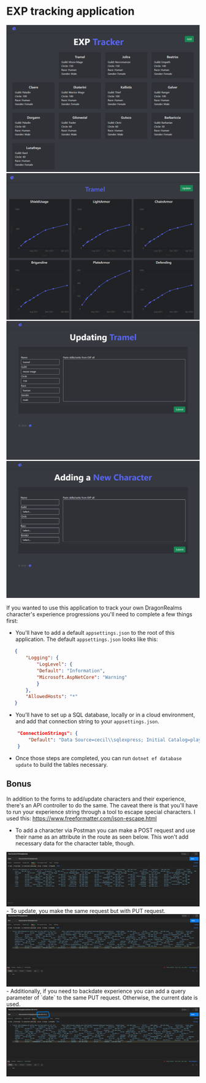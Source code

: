 # EXP tracking application

<img src="screenshots/Screenshot 2022-04-20 120620.png" alt="Main Page" title="Main Page">
<img src="screenshots/Screenshot 2022-04-20 120644.png" alt="Character Graphs" title="Character Graphs">
<img src="screenshots/Screenshot 2022-04-20 130054.png" alt="Character Update" title="Character Update">
<img src="screenshots/Screenshot 2022-04-20 130118.png" alt="Character Add" title="Character Add">

If you wanted to use this application to track your own DragonRealms character's experience progressions you'll need to complete a few things first:  

- You'll have to add a default `appsettings.json` to the root of this application. The default `appsettings.json` looks like this:  

 ```json
    {
        "Logging": {
            "LogLevel": {
            "Default": "Information",
            "Microsoft.AspNetCore": "Warning"
            }
        },
        "AllowedHosts": "*"
    }

```
- You'll have to set up a SQL database, locally or in a cloud environment, and add that connection string to your `appsettings.json`.

```json
    "ConnectionStrings": {
        "Default": "Data Source=cecil\\sqlexpress; Initial Catalog=playgroud; Integrated Security=True"
    }
```

- Once those steps are completed, you can run `dotnet ef database update` to build the tables necessary.

## Bonus

In addition to the forms to add/update characters and their experience, there's an API controller to do the same. The caveat there is that you'll have to run your experience string through a tool to escape special characters. I used this: https://www.freeformatter.com/json-escape.html

- To add a character via Postman you can make a POST request and use their name as an attribute in the route as seen below. This won't add necessary data for the character table, though.
<img src="screenshots/Screenshot 2022-04-20 130946.png" alt="Postman Character" title="Postman Character">
- To update, you make the same request but with PUT request.
<img src="screenshots/Screenshot 2022-04-20 125823.png" alt="Postman Character" title="Postman Character">
- Additionally, if you need to backdate experience you can add a query parameter of `date` to the same PUT request. Otherwise, the current date is used.
<img src="screenshots/Screenshot 2022-04-20 125849.png" alt="Postman Character" title="Postman Character">



